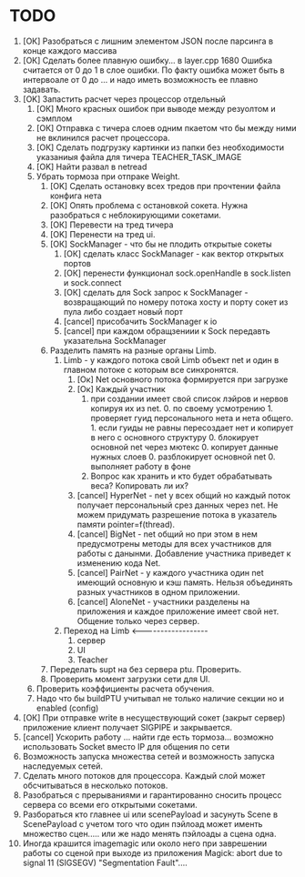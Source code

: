 # TODO

1. [ОК] Разобраться с лишним элементом JSON после парсинга в конце каждого массива
2. [ОК] Сделать более плавную ошибку... в layer.cpp 1680 Ошибка считается от 0 до 1 в слое ошибки. 
   По факту ошибка может быть в интервоале от 0 до ... и надо иметь возможность ее плавно задавать.
3. [OK] Запастить расчет через процессор отдельный
    1. [ОК] Много красных ошибок при выводе между резуолтом и сэмплом
    0. [ОК] Отправка с тичера слоев одним пкаетом что бы между ними не вклинился расчет процессора.
    0. [ОК] Сделать подгрузку картинки из папки без необходимости указаниыя файла для тичера TEACHER_TASK_IMAGE
    0. [OK] Найти развал в netread
    0.  Убрать тормоза при отпраке Weight.
        1. [OK] Сделать остановку всех тредов при прочтении файла конфига нета
        0. [ОК] Опять проблема с остановкой сокета. Нужна разобраться с неблокирующими сокетами.
        0. [ОК] Перевести на тред тичера
        0. [OK] Перенести на тред ui.
        0. [ОК] SockManager - что бы не плодить открытые сокеты
            1. [ОК] сделать класс SockManager - как вектор открытых портов
            0. [ОК] перенести функционал sock.openHandle в sock.listen и sock.connect
            0. [ОК] сделать для Sock запрос к SockManager - возвращающий по номеру 
               потока хосту и порту сокет из пула либо создает новый порт
            0. [cancel] присобачить SockManager к io
            0. [cancel] при каждом обращзениии к Sock передавть указательна SockManager
        0. Разделить память на разные органы Limb.
            1. Limb - у каждого потока свой Limb объект net и один в главном потоке с которым все синхронятся.
                1. [Ок] Net основного потока формируется при загрузке
                0. [Ок] Каждый участник 
                    1. при создании имеет свой список лэйров и нервов копируя их из net.
                        0. по своему усмотрению
                            1. проверяет гуид персонального нета и нета общего.
                                1. если гуиды не равны пересоздает нет и копирует в него с основного структуру
                            0. блокирует основной net через мютекс 
                            0. копирует данные нужных слоев
                            0. разблокирует основной net
                            0. выполняет работу в фоне
                    0. Вопрос как хранить и кто будет обрабатывать веса? Копировать ли их?
                0. [cancel] HyperNet - net у всех общий но каждый поток получает персональный срез данных через net. 
                   Не можем придумать разрешение потока в указатель памяти pointer=f(thread).
                0. [cancel] BigNet - net общий но при этом в нем предусмотрены методы для всех участников для работы с данынми. 
                   Добавление участника приведет к изменению кода Net.
                0. [cancel] PairNet - у каждого участника один net имеющий основную и кэш память.
                   Нельзя объединять разных участников в одном приложении.
                0. [cancel] AloneNet - участники разделены на приложения и каждое приложение имеет свой нет.
                   Общение только через сервер.
            0. Переход на Limb <------------------
                1. сервер
                0. UI
                0. Teacher
        0. Переделать supt на без сервера ptu. Проверить.
        0. Проверить момент загрузки сети для UI.
    0. Проверить коэффициенты расчета обучения.
    0. Надо что бы buildPTU учитывал не только наличие секции но и enabled (config)
0. [ОК] При отправке write в несуществующий сокет (закрыт сервер) приложение клиент получает SIGPIPE и закрывается. 
0. [cancel] Ускорить работу ... найти где есть тормоза... возможно использовать Socket вместо IP для общения по сети
0. Возможность запуска множества сетей и возможность запуска наследуемых сетей.
0. Сделать много потоков для процессора. Каждый слой может обсчитываться в несколько потоков.
0. Разобраться с прерываниями и гарантированно сносить процесс сервера со всеми его открытыми сокетами.
0. Разбораться кто главнее ui или scenePayload и засунуть Scene в ScenePayload 
   с учетом того что один пэйлоад может именть множество сцен..... или же надо менять пэйлоады а сцена одна. 
0. Иногда крашится imagemagic или около него при заврешении работы со сценой при выходе из приложения
   Magick: abort due to signal 11 (SIGSEGV) "Segmentation Fault"....


